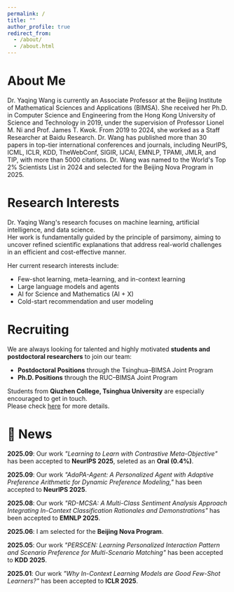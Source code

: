 ```yaml
---
permalink: /
title: ""
author_profile: true
redirect_from: 
  - /about/
  - /about.html
---
```

# About Me

Dr. Yaqing Wang is currently an Associate Professor at the Beijing Institute of Mathematical Sciences and Applications (BIMSA). 
She received her Ph.D. in Computer Science and Engineering from the Hong Kong University of Science and Technology in 2019, under the supervision of Professor Lionel M. Ni and Prof. James T. Kwok. 
From 2019 to 2024, she worked as a Staff Researcher at Baidu Research.
Dr. Wang has published more than 30 papers in top-tier international conferences and journals, including NeurIPS, ICML, ICLR, KDD, TheWebConf, SIGIR, IJCAI, EMNLP, TPAMI, JMLR, and TIP, with more than 5000 citations. 
Dr. Wang was named to the World's Top 2% Scientists List in 2024 and selected for the Beijing Nova Program in 2025.


# Research Interests

Dr. Yaqing Wang's research focuses on machine learning, artificial intelligence, and data science.  
Her work is fundamentally guided by the principle of parsimony, aiming to uncover refined scientific explanations that address real-world challenges in an efficient and cost-effective manner.  

Her current research interests include:
- Few-shot learning, meta-learning, and in-context learning
- Large language models and agents
- AI for Science and Mathematics (AI + X)
- Cold-start recommendation and user modeling


# Recruiting

We are always looking for talented and highly motivated **students and postdoctoral researchers** to join our team:

- **Postdoctoral Positions** through the Tsinghua–BIMSA Joint Program  
- **Ph.D. Positions** through the RUC–BIMSA Joint Program

Students from **Qiuzhen College, Tsinghua University** are especially encouraged to get in touch.  
Please check [here](/recruitment/) for more details.


# 🎉 News

**2025.09**: Our work *"Learning to Learn with Contrastive Meta-Objective"* has been accepted to **NeurIPS 2025**, seleted as an **Oral (0.4%)**. 

**2025.09**: Our work *"AdaPA-Agent: A Personalized Agent with Adaptive Preference Arithmetic for Dynamic Preference Modeling,"* has been accepted to **NeurIPS 2025**. 

**2025.08**: Our work *"RD-MCSA: A Multi-Class Sentiment Analysis Approach Integrating In-Context Classification Rationales and Demonstrations"* has been accepted to **EMNLP 2025**.

**2025.06**: I am selected for the **Beijing Nova Program**.

**2025.05**: Our work *"PERSCEN: Learning Personalized Interaction Pattern and Scenario Preference for Multi-Scenario Matching"* has been accepted to **KDD 2025**.

**2025.01**: Our work *"Why In-Context Learning Models are Good Few-Shot Learners?"* has been accepted to **ICLR 2025**.

